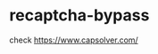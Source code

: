 # recaptcha-bypass
check https://www.capsolver.com/ 



















                                                                                                                                                                                        